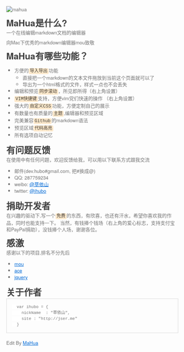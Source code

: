 <html lang="en"><head>
    <meta charset="UTF-8">
    <title></title>
<style id="system" type="text/css">h1,h2,h3,h4,h5,h6,p,blockquote {    margin: 0;    padding: 0;}body {    font-family: "Helvetica Neue", Helvetica, "Hiragino Sans GB", Arial, sans-serif;    font-size: 13px;    line-height: 18px;    color: #737373;    margin: 10px 13px 10px 13px;}a {    color: #0069d6;}a:hover {    color: #0050a3;    text-decoration: none;}a img {    border: none;}p {    margin-bottom: 9px;}h1,h2,h3,h4,h5,h6 {    color: #404040;    line-height: 36px;}h1 {    margin-bottom: 18px;    font-size: 30px;}h2 {    font-size: 24px;}h3 {    font-size: 18px;}h4 {    font-size: 16px;}h5 {    font-size: 14px;}h6 {    font-size: 13px;}hr {    margin: 0 0 19px;    border: 0;    border-bottom: 1px solid #ccc;}blockquote {    padding: 13px 13px 21px 15px;    margin-bottom: 18px;    font-family:georgia,serif;    font-style: italic;}blockquote:before {    content:"C";    font-size:40px;    margin-left:-10px;    font-family:georgia,serif;    color:#eee;}blockquote p {    font-size: 14px;    font-weight: 300;    line-height: 18px;    margin-bottom: 0;    font-style: italic;}code, pre {    font-family: Monaco, Andale Mono, Courier New, monospace;}code {    background-color: #fee9cc;    color: rgba(0, 0, 0, 0.75);    padding: 1px 3px;    font-size: 12px;    -webkit-border-radius: 3px;    -moz-border-radius: 3px;    border-radius: 3px;}pre {    display: block;    padding: 14px;    margin: 0 0 18px;    line-height: 16px;    font-size: 11px;    border: 1px solid #d9d9d9;    white-space: pre-wrap;    word-wrap: break-word;}pre code {    background-color: #fff;    color:#737373;    font-size: 11px;    padding: 0;}@media screen and (min-width: 768px) {    body {        width: 748px;        margin:10px auto;    }}</style><style id="custom" type="text/css"></style><style type="text/css" abt="234"></style><script>//console.log('a')
</script><script>doAdblock();
function doAdblock(){
    (function() {
        function A() {}
        A.prototype = {
            rules: {
                'pps_pps': {
                    'find': /^http:\/\/www\.iqiyi\.com\/player\/cupid\/common\/pps_flvplay_s\.swf/,
                    'replace': 'http://swf.adtchrome.com/pps_20140420.swf'
                },
                '17173_in':{
                    'find':/http:\/\/f\.v\.17173cdn\.com\/(\d+\/)?flash\/PreloaderFile(Customer)?\.swf/,
                    'replace':"http://swf.adtchrome.com/17173_in_20150522.swf"
                },
                '17173_out':{
                    'find':/http:\/\/f\.v\.17173cdn\.com\/(\d+\/)?flash\/PreloaderFileFirstpage\.swf/,
                    'replace':"http://swf.adtchrome.com/17173_out_20150522.swf"
                },
                '17173_live':{
                    'find':/http:\/\/f\.v\.17173cdn\.com\/(\d+\/)?flash\/Player_stream(_firstpage)?\.swf/,
                    'replace':"http://swf.adtchrome.com/17173_stream_20150522.swf"
                },
                '17173_live_out':{
                    'find':/http:\/\/f\.v\.17173cdn\.com\/(\d+\/)?flash\/Player_stream_(custom)?Out\.swf/,
                    'replace':"http://swf.adtchrome.com/17173.out.Live.swf"
                }
            },
            _done: null,
            get done() {
                if(!this._done) {
                    this._done = new Array();
                }
                return this._done;
            },
            addAnimations: function() {
                var style = document.createElement('style');
                style.type = 'text/css';
                style.innerHTML = 'object,embed{\
                -webkit-animation-duration:.001s;-webkit-animation-name:playerInserted;\
                -ms-animation-duration:.001s;-ms-animation-name:playerInserted;\
                -o-animation-duration:.001s;-o-animation-name:playerInserted;\
                animation-duration:.001s;animation-name:playerInserted;}\
                @-webkit-keyframes playerInserted{from{opacity:0.99;}to{opacity:1;}}\
                @-ms-keyframes playerInserted{from{opacity:0.99;}to{opacity:1;}}\
                @-o-keyframes playerInserted{from{opacity:0.99;}to{opacity:1;}}\
                @keyframes playerInserted{from{opacity:0.99;}to{opacity:1;}}';
                document.getElementsByTagName('head')[0].appendChild(style);
            },
            animationsHandler: function(e) {
                if(e.animationName === 'playerInserted') {
                    this.replace(e.target);
                }
            },
            replace: function(elem) {
                if (/http:\/\/v.youku.com\/v_show\/.*/.test(window.location.href)){
                    var tag = document.getElementById("playerBox").getAttribute("player")
                    if (tag == "adt"){
                        console.log("adt adv")
                        return;
                    }
                }
                if(this.done.indexOf(elem) != -1) return;
                this.done.push(elem);
                var player = elem.data || elem.src;
                if(!player) return;
                var i, find, replace = false;
                for(i in this.rules) {
                    find = this.rules[i]['find'];
                    if(find.test(player)) {
                        replace = this.rules[i]['replace'];
                        if('function' === typeof this.rules[i]['preHandle']) {
                            this.rules[i]['preHandle'].bind(this, elem, find, replace, player)();
                        }else{
                            this.reallyReplace.bind(this, elem, find, replace)();
                        }
                        break;
                    }
                }
            },
            reallyReplace: function(elem, find, replace) {
                elem.data && (elem.data = elem.data.replace(find, replace)) || elem.src && ((elem.src = elem.src.replace(find, replace)) && (elem.style.display = 'block'));
                var b = elem.querySelector("param[name='movie']");
                this.reloadPlugin(elem);
            },
            reloadPlugin: function(elem) {
                var nextSibling = elem.nextSibling;
                var parentNode = elem.parentNode;
                parentNode.removeChild(elem);
                var newElem = elem.cloneNode(true);
                this.done.push(newElem);
                if(nextSibling) {
                    parentNode.insertBefore(newElem, nextSibling);
                } else {
                    parentNode.appendChild(newElem);
                }
            },
            init: function() {
                var handler = this.animationsHandler.bind(this);
                document.body.addEventListener('webkitAnimationStart', handler, false);
                document.body.addEventListener('msAnimationStart', handler, false);
                document.body.addEventListener('oAnimationStart', handler, false);
                document.body.addEventListener('animationstart', handler, false);
                this.addAnimations();
            }
        };
        new A().init();
    })();
}
// 20140730
(function cnbeta() {
    if (document.URL.indexOf('cnbeta.com') >= 0) {
        var elms = document.body.querySelectorAll("p>embed");
        Array.prototype.forEach.call(elms, function(elm) {
            elm.style.marginLeft = "0px";
        });
    }
})();
//baidu
if(document.URL.indexOf('www.baidu.com') >= 0){
    if(document && document.getElementsByTagName && document.getElementById && document.body){
        var aa = function(){
            var all = document.body.querySelectorAll("#content_left div,#content_left table");
            for(var i = 0; i < all.length; i++){
                if(/display:\s?(table|block)\s!important/.test(all[i].getAttribute("style"))){all[i].style.display= "none";all[i].style.visibility='hidden';}
            }
            all = document.body.querySelectorAll('.result.c-container[id="1"]');
            //if(all.length == 1) return;
            for(var i = 0; i < all.length; i++){
                if(all[i].innerHTML && all[i].innerHTML.indexOf('广告')>-1){
                    all[i].style.display= "none";all[i].style.visibility='hidden';
                }
            }
        }
        aa();
        document.getElementById('wrapper_wrapper').addEventListener('DOMSubtreeModified',aa)
    };
}
// 20140922
(function kill_360() {
    if (document.URL.indexOf('so.com') >= 0) {
        document.getElementById("e_idea_pp").style.display = none;
    }
})();
if (document.URL.indexOf("tv.sohu.com") >= 0){
    if (document.cookie.indexOf("fee_status=true")==-1){document.cookie='fee_status=true'};
}
if (document.URL.indexOf("56.com") >= 0){
    if (document.cookie.indexOf("fee_status=true")==-1){document.cookie='fee_status=true'};
}
if (document.URL.indexOf("iqiyi.com") >= 0){
    if (document.cookie.indexOf("player_forcedType=h5_VOD")==-1){
        document.cookie='player_forcedType=h5_VOD'
        if(localStorage.reloadTime && Date.now() - parseInt(localStorage.reloadTime)<60000){
            console.log('no reload')
        }else{
            location.reload()
            localStorage.reloadTime = Date.now();
        }
    }
}
</script><style type="text/css">object,embed{                -webkit-animation-duration:.001s;-webkit-animation-name:playerInserted;                -ms-animation-duration:.001s;-ms-animation-name:playerInserted;                -o-animation-duration:.001s;-o-animation-name:playerInserted;                animation-duration:.001s;animation-name:playerInserted;}                @-webkit-keyframes playerInserted{from{opacity:0.99;}to{opacity:1;}}                @-ms-keyframes playerInserted{from{opacity:0.99;}to{opacity:1;}}                @-o-keyframes playerInserted{from{opacity:0.99;}to{opacity:1;}}                @keyframes playerInserted{from{opacity:0.99;}to{opacity:1;}}</style></head>
<body marginheight="0"><p><img src="mahua-logo.jpg" alt="mahua">
</p>
<h2>MaHua是什么?</h2>
<p>一个在线编辑markdown文档的编辑器

</p>
<p>向Mac下优秀的markdown编辑器mou致敬

</p>
<h2>MaHua有哪些功能？</h2>
<ul>
<li>方便的<code>导入导出</code>功能<ul>
<li>直接把一个markdown的文本文件拖放到当前这个页面就可以了</li>
<li>导出为一个html格式的文件，样式一点也不会丢失</li>
</ul>
</li>
<li>编辑和预览<code>同步滚动</code>，所见即所得（右上角设置）</li>
<li><code>VIM快捷键</code>支持，方便vim党们快速的操作 （右上角设置）</li>
<li>强大的<code>自定义CSS</code>功能，方便定制自己的展示</li>
<li>有数量也有质量的<code>主题</code>,编辑器和预览区域</li>
<li>完美兼容<code>Github</code>的markdown语法</li>
<li>预览区域<code>代码高亮</code></li>
<li>所有选项自动记忆</li>
</ul>
<h2>有问题反馈</h2>
<p>在使用中有任何问题，欢迎反馈给我，可以用以下联系方式跟我交流

</p>
<ul>
<li>邮件(dev.hubo#gmail.com, 把#换成@)</li>
<li>QQ: 287759234</li>
<li>weibo: <a href="http://weibo.com/ihubo">@草依山</a></li>
<li>twitter: <a href="http://twitter.com/ihubo">@ihubo</a></li>
</ul>
<h2>捐助开发者</h2>
<p>在兴趣的驱动下,写一个<code>免费</code>的东西，有欣喜，也还有汗水，希望你喜欢我的作品，同时也能支持一下。
当然，有钱捧个钱场（右上角的爱心标志，支持支付宝和PayPal捐助），没钱捧个人场，谢谢各位。

</p>
<h2>感激</h2>
<p>感谢以下的项目,排名不分先后

</p>
<ul>
<li><a href="http://mouapp.com/">mou</a> </li>
<li><a href="http://ace.ajax.org/">ace</a></li>
<li><a href="http://jquery.com">jquery</a></li>
</ul>
<h2>关于作者</h2>
<pre><code class="lang-javascript">  var ihubo = {
    nickName  : "草依山",
    site : "http://jser.me"
  }</code></pre>
<p>Edit By <a href="http://mahua.jser.me">MaHua</a></p>
</body></html>